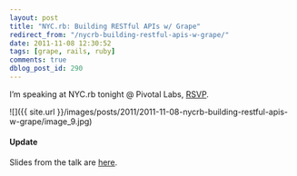 ```yaml
---
layout: post
title: "NYC.rb: Building RESTful APIs w/ Grape"
redirect_from: "/nycrb-building-restful-apis-w-grape/"
date: 2011-11-08 12:30:52
tags: [grape, rails, ruby]
comments: true
dblog_post_id: 290
---
```

I’m speaking at NYC.rb tonight @ Pivotal Labs, [RSVP](https://www.meetup.com/NYC-rb/events/28968081/).

![]({{ site.url }}/images/posts/2011/2011-11-08-nycrb-building-restful-apis-w-grape/image_9.jpg)

#### Update

Slides from the talk are [here](https://www.slideshare.net/dblockdotorg/building-restful-apis-w-grape).

